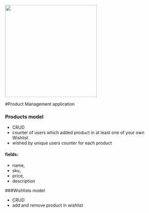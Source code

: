 <img src="https://miro.medium.com/max/724/1*mn2h7oJ8yMHBcmsNSbCIbA.png" width="300"/>

#Product Management application

### Products model
- CRUD
- counter of users which added product in at least one of your own Wishlist
- wished by unique users counter for each product
#### fields:
- name,
- sku,
- price,
- description

###Wishlists model

- CRUD
- add and remove product in wishlist